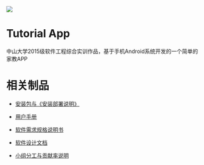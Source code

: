 [![](https://img.shields.io/badge/app-final-brightgreen.svg)](https://github.com/fangjm5/TutorialAp)

# Tutorial App

中山大学2015级软件工程综合实训作品，基于手机Android系统开发的一个简单的家教APP

# 相关制品

- [安装包与《安装部署说明》](https://github.com/fangjm5/TutorialApp/blob/master/doc/apk-setup.zip)

- [用户手册](https://github.com/fangjm5/TutorialApp/blob/master/doc/user-guide.md)

- [软件需求规格说明书](https://github.com/fangjm5/TutorialApp/blob/master/doc/requirement-statement.md)

- [软件设计文档](https://github.com/fangjm5/TutorialApp/blob/master/doc/designing-doc.md)

- [小组分工与贡献率说明](https://github.com/fangjm5/TutorialApp/blob/master/doc/contribution-score.md)

